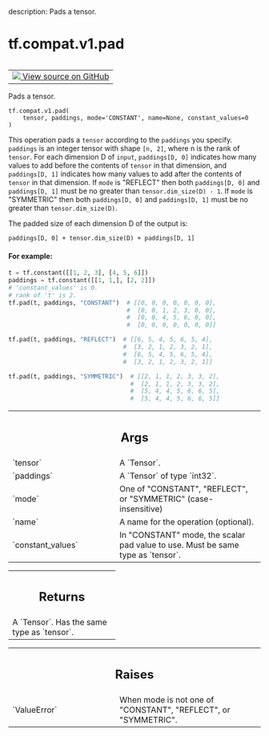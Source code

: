 description: Pads a tensor.

<div itemscope itemtype="http://developers.google.com/ReferenceObject">
<meta itemprop="name" content="tf.compat.v1.pad" />
<meta itemprop="path" content="Stable" />
</div>

# tf.compat.v1.pad

<!-- Insert buttons and diff -->

<table class="tfo-notebook-buttons tfo-api nocontent" align="left">
<td>
  <a target="_blank" href="https://github.com/tensorflow/tensorflow/blob/r2.2/tensorflow/python/ops/array_ops.py#L3202-L3294">
    <img src="https://www.tensorflow.org/images/GitHub-Mark-32px.png" />
    View source on GitHub
  </a>
</td>
</table>



Pads a tensor.

<pre class="devsite-click-to-copy prettyprint lang-py tfo-signature-link">
<code>tf.compat.v1.pad(
    tensor, paddings, mode='CONSTANT', name=None, constant_values=0
)
</code></pre>



<!-- Placeholder for "Used in" -->

This operation pads a `tensor` according to the `paddings` you specify.
`paddings` is an integer tensor with shape `[n, 2]`, where n is the rank of
`tensor`. For each dimension D of `input`, `paddings[D, 0]` indicates how
many values to add before the contents of `tensor` in that dimension, and
`paddings[D, 1]` indicates how many values to add after the contents of
`tensor` in that dimension. If `mode` is "REFLECT" then both `paddings[D, 0]`
and `paddings[D, 1]` must be no greater than `tensor.dim_size(D) - 1`. If
`mode` is "SYMMETRIC" then both `paddings[D, 0]` and `paddings[D, 1]` must be
no greater than `tensor.dim_size(D)`.

The padded size of each dimension D of the output is:

`paddings[D, 0] + tensor.dim_size(D) + paddings[D, 1]`

#### For example:



```python
t = tf.constant([[1, 2, 3], [4, 5, 6]])
paddings = tf.constant([[1, 1,], [2, 2]])
# 'constant_values' is 0.
# rank of 't' is 2.
tf.pad(t, paddings, "CONSTANT")  # [[0, 0, 0, 0, 0, 0, 0],
                                 #  [0, 0, 1, 2, 3, 0, 0],
                                 #  [0, 0, 4, 5, 6, 0, 0],
                                 #  [0, 0, 0, 0, 0, 0, 0]]

tf.pad(t, paddings, "REFLECT")  # [[6, 5, 4, 5, 6, 5, 4],
                                #  [3, 2, 1, 2, 3, 2, 1],
                                #  [6, 5, 4, 5, 6, 5, 4],
                                #  [3, 2, 1, 2, 3, 2, 1]]

tf.pad(t, paddings, "SYMMETRIC")  # [[2, 1, 1, 2, 3, 3, 2],
                                  #  [2, 1, 1, 2, 3, 3, 2],
                                  #  [5, 4, 4, 5, 6, 6, 5],
                                  #  [5, 4, 4, 5, 6, 6, 5]]
```

<!-- Tabular view -->
 <table class="responsive fixed orange">
<colgroup><col width="214px"><col></colgroup>
<tr><th colspan="2"><h2 class="add-link">Args</h2></th></tr>

<tr>
<td>
`tensor`
</td>
<td>
A `Tensor`.
</td>
</tr><tr>
<td>
`paddings`
</td>
<td>
A `Tensor` of type `int32`.
</td>
</tr><tr>
<td>
`mode`
</td>
<td>
One of "CONSTANT", "REFLECT", or "SYMMETRIC" (case-insensitive)
</td>
</tr><tr>
<td>
`name`
</td>
<td>
A name for the operation (optional).
</td>
</tr><tr>
<td>
`constant_values`
</td>
<td>
In "CONSTANT" mode, the scalar pad value to use. Must be
same type as `tensor`.
</td>
</tr>
</table>



<!-- Tabular view -->
 <table class="responsive fixed orange">
<colgroup><col width="214px"><col></colgroup>
<tr><th colspan="2"><h2 class="add-link">Returns</h2></th></tr>
<tr class="alt">
<td colspan="2">
A `Tensor`. Has the same type as `tensor`.
</td>
</tr>

</table>



<!-- Tabular view -->
 <table class="responsive fixed orange">
<colgroup><col width="214px"><col></colgroup>
<tr><th colspan="2"><h2 class="add-link">Raises</h2></th></tr>

<tr>
<td>
`ValueError`
</td>
<td>
When mode is not one of "CONSTANT", "REFLECT", or "SYMMETRIC".
</td>
</tr>
</table>

